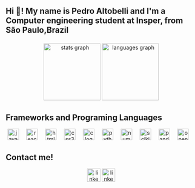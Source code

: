 <h2 align="left">Hi 👋! My name is Pedro Altobelli and I'm a Computer engineering student at Insper, from São Paulo,Brazil</h2>

###

<div align="center">
  <img src="https://github-readme-stats.vercel.app/api?username=pedroaltobelli23&hide_title=false&hide_rank=false&show_icons=true&include_all_commits=true&count_private=true&disable_animations=false&theme=dracula&locale=en&hide_border=false" height="150" alt="stats graph"  />
  <img src="https://github-readme-stats.vercel.app/api/top-langs?username=pedroaltobelli23&locale=en&hide_title=false&layout=compact&card_width=320&langs_count=5&theme=dracula&hide_border=false" height="150" alt="languages graph"  />
</div>

###

###

<h2 align="left">Frameworks and Programing Languages</h2>


<div align="center">
  <img src="https://img.shields.io/static/v1?message=javascript&logo=javascript&label=&color=0077B5&style=for-the-badge" height="30" alt="javascript logo"  />
  <img width="12" />
  <img src="https://img.shields.io/static/v1?message=react&logo=react&label=&color=1d199c&style=for-the-badge" height="30" alt="react logo"  />
  <img width="12" />
  <img src="https://img.shields.io/static/v1?message=html5&logo=html5&label=&color=0077B5&style=for-the-badge" height="30" alt="html5 logo"  />
  <img width="12" />
  <img src="https://img.shields.io/static/v1?message=css3&logo=css3&label=&color=0077B5&style=for-the-badge" height="30" alt="css3 logo"  />
  <img width="12" />
  <img src="https://img.shields.io/static/v1?message=c&logo=c&label=&color=d92121&style=for-the-badge" height="30" alt="c logo"  />
  <img width="12" />
  <img src="https://img.shields.io/static/v1?message=Python&logo=Python&label=&color=ee2200&style=for-the-badge" height="30" alt="python logo"  />
  <img width="12" />
  <img src="https://img.shields.io/static/v1?message=numpy&logo=numpy&label=&color=409c19&style=for-the-badge" height="30" alt="numpy"  />
  <img width="12" />
  <img src="https://img.shields.io/static/v1?message=scikitlearn&logo=scikitlearn&label=&color=d92121&style=for-the-badge" height="30" alt="scikitlearn"  />
  <img width="12" />
  <img src="https://img.shields.io/static/v1?message=pandas&logo=pandas&label=&color=1d199c&style=for-the-badge" height="30" alt="pandas"  />
  <img width="12" />
  <img src="https://img.shields.io/static/v1?message=opencv&logo=opencv&label=&color=1d199c&style=for-the-badge" height="30" alt="opencv"  />
  <img width="12" />
</div>

###

<h2 align="left">Contact me!</h2>

<div align="center">
  <a href="https://www.kaggle.com/pedroaltobelli"><img src="https://img.shields.io/static/v1?message=Kaggle&logo=Kaggle&label=&color=0077B5&logoColor=white&labelColor=&style=for-the-badge" height="35" alt="linkedin logo"  /></a>
  <a href="https://www.linkedin.com/in/pedro-altobelli-teixeira-pinto-0795a1234/"><img src="https://img.shields.io/static/v1?message=LinkedIn&logo=linkedin&label=&color=d92121&logoColor=white&labelColor=&style=for-the-badge" height="35" alt="linkedin logo"  /></a>
</div>

###

<br clear="both">

###
